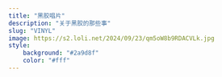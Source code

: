 ```yaml
---
title: "黑胶唱片"
description: "关于黑胶的那些事"
slug: "VINYL"
image: https://s2.loli.net/2024/09/23/qm5oW8b9RDACVLk.jpg
style:
    background: "#2a9d8f"
    color: "#fff"
---
```

